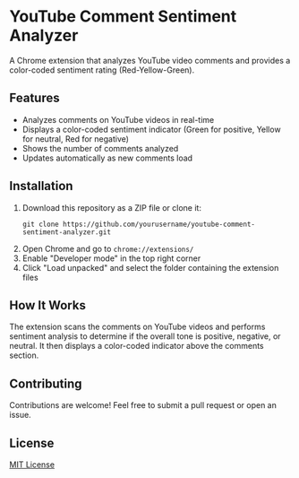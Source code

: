    # YouTube Comment Sentiment Analyzer

   A Chrome extension that analyzes YouTube video comments and provides a color-coded sentiment rating (Red-Yellow-Green).

   ## Features
   - Analyzes comments on YouTube videos in real-time
   - Displays a color-coded sentiment indicator (Green for positive, Yellow for neutral, Red for negative)
   - Shows the number of comments analyzed
   - Updates automatically as new comments load

   ## Installation
   1. Download this repository as a ZIP file or clone it:
      ```
      git clone https://github.com/yourusername/youtube-comment-sentiment-analyzer.git
      ```
   2. Open Chrome and go to `chrome://extensions/`
   3. Enable "Developer mode" in the top right corner
   4. Click "Load unpacked" and select the folder containing the extension files

   ## How It Works
   The extension scans the comments on YouTube videos and performs sentiment analysis to determine if the overall tone is positive, negative, or neutral. It then displays a color-coded indicator above the comments section.

   ## Contributing
   Contributions are welcome! Feel free to submit a pull request or open an issue.

   ## License
   [MIT License](LICENSE)
